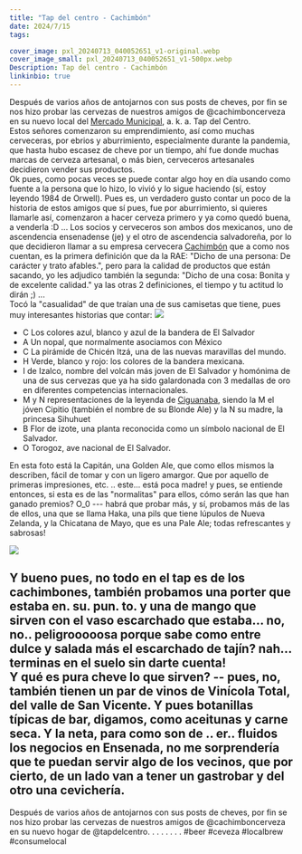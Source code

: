 ```yaml
---
title: "Tap del centro - Cachimbón"
date: 2024/7/15
tags:

cover_image: pxl_20240713_040052651_v1-original.webp
cover_image_small: pxl_20240713_040052651_v1-500px.webp
Description: Tap del centro - Cachimbón
linkinbio: true
---
```


Después de varios años de antojarnos con sus posts de cheves, por fin se nos hizo probar las cervezas de nuestros amigos de @cachimboncerveza en su nuevo local del <a href="https://maps.app.goo.gl/JUrUo2YEbkZHkiju5">Mercado Municipal</a>, a. k. a. Tap del Centro. 
<br>
Estos señores comenzaron su emprendimiento, así como muchas cerveceras, por ebrios y aburrimiento, especialmente durante la pandemia, que hasta hubo escasez de cheve por un tiempo, ahí fue donde muchas marcas de cerveza artesanal, o más bien, cerveceros artesanales decidieron vender sus productos. 
<br>
Ok pues, como pocas veces se puede contar algo hoy en día usando como fuente a la persona que lo hizo, lo vivió y lo sigue haciendo (sí, estoy leyendo 1984 de Orwell). Pues es, un verdadero gusto contar un poco de la historia de estos amigos que sí pues, fue por aburrimiento, si quieres llamarle así, comenzaron a hacer cerveza primero y ya como quedó buena, a venderla :D ... Los socios y cerveceros son ambos dos mexicanos, uno de ascendencia ensenadense (je) y el otro de ascendencia salvadoreña, por lo que decidieron llamar a su empresa cervecera <a href="https://dle.rae.es/cachimb%C3%B3n?m=form">Cachimbón</a> que a como nos cuentan, es la primera definición que da la RAE: "Dicho de una persona: De carácter y trato afables.", pero para la calidad de productos que están sacando, yo les adjudico también la segunda: "Dicho de una cosa: Bonita y de excelente calidad." ya las otras 2 definiciones, el tiempo y tu actitud lo dirán ;) ... 
<br>
Tocó la "casualidad" de que traían una de sus camisetas que tiene, pues muy interesantes historias que contar:
[![](20240712_225648_v1)](20240712_225648_v1-original.webp)
* C Los colores azul, blanco y azul de la bandera de El Salvador
* A Un nopal, que normalmente asociamos con México
* C La pirámide de Chicén Itzá, una de las nuevas maravillas del mundo.
* H Verde, blanco y rojo: los colores de la bandera mexicana.
* I de Izalco, nombre del volcán más joven de El Salvador y homónima de una de sus cervezas que ya ha sido galardonada con 3 medallas de oro en diferentes competencias internacionales.
* M y N representaciones de la leyenda de <a href="https://es.wikipedia.org/wiki/Siguanaba">Ciguanaba</a>, siendo la M el jóven Cipitio (también el nombre de su Blonde Ale) y la N su madre, la princesa Sihuhuet
* B Flor de izote, una planta reconocida como un símbolo nacional de El Salvador.
* O Torogoz, ave nacional de El Salvador.

En esta foto está la Capitán, una Golden Ale, que como ellos mismos la describen, fácil de tomar y con un ligero amargor. Que por aquello de primeras impresiones, etc. .. este... está poca madre! y pues, se entiende entonces, si esta es de las "normalitas" para ellos, cómo serán las que han ganado premios? O_0 --- habrá que probar más, y sí, probamos más de las de ellos, una que se llama Haka, una pils que tiene lúpulos de Nueva Zelanda, y la Chicatana de Mayo, que es una Pale Ale; todas refrescantes y sabrosas!


[![](pxl_20240713_040052651_v1)](pxl_20240713_040052651_v1-original.webp)

Y bueno pues, no todo en el tap es de los cachimbones, también probamos una porter que estaba en. su. pun. to. y una de mango que sirven con el vaso escarchado que estaba... no, no.. peligrooooosa porque sabe como entre dulce y salada más el escarchado de tajín? nah... terminas en el suelo sin darte cuenta!
<br>
Y qué es pura cheve lo que sirven? -- pues, no, también tienen un par de vinos de Vinícola Total, del valle de San Vicente. Y pues botanillas típicas de bar, digamos, como aceitunas y carne seca. Y la neta, para como son de .. er.. fluidos los negocios en Ensenada, no me sorprendería que te puedan servir algo de los vecinos, que por cierto, de un lado van a tener un gastrobar y del otro una cevichería.
---
Después de varios años de antojarnos con sus posts de cheves, por fin se nos hizo probar las cervezas de nuestros amigos de @cachimboncerveza en su nuevo hogar de @tapdelcentro.
.
.
.
.
.
.
.
#beer #ceveza #localbrew #consumelocal